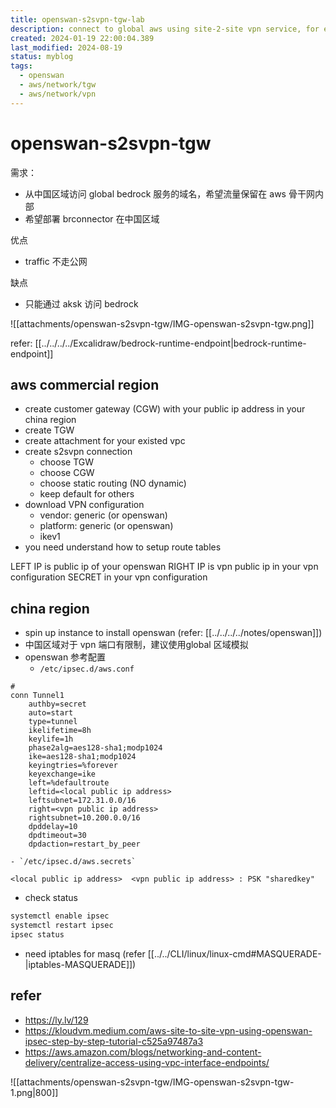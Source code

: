 ```yaml
---
title: openswan-s2svpn-tgw-lab
description: connect to global aws using site-2-site vpn service, for example access global bedrock service
created: 2024-01-19 22:00:04.389
last_modified: 2024-08-19
status: myblog
tags:
  - openswan
  - aws/network/tgw
  - aws/network/vpn
---
```


# openswan-s2svpn-tgw

需求：
- 从中国区域访问 global bedrock 服务的域名，希望流量保留在 aws 骨干网内部
- 希望部署 brconnector 在中国区域

优点
- traffic 不走公网

缺点
- 只能通过 aksk 访问 bedrock

![[attachments/openswan-s2svpn-tgw/IMG-openswan-s2svpn-tgw.png]]

refer: [[../../../../Excalidraw/bedrock-runtime-endpoint|bedrock-runtime-endpoint]]

## aws commercial region
- create customer gateway (CGW) with your public ip address in your china region
- create TGW
- create attachment for your existed vpc
- create s2svpn connection
    - choose TGW
    - choose CGW
    - choose static routing (NO dynamic)
    - keep default for others 
- download VPN configuration
    - vendor: generic (or openswan)
    - platform: generic (or openswan)
    - ikev1
- you need understand how to setup route tables

LEFT IP is public ip of your openswan
RIGHT IP is vpn public ip in your vpn configuration
SECRET in your vpn configuration

## china region
- spin up instance to install openswan (refer: [[../../../../notes/openswan]])
- 中国区域对于 vpn 端口有限制，建议使用global 区域模拟
- openswan 参考配置
    - `/etc/ipsec.d/aws.conf`
```
#
conn Tunnel1
    authby=secret
    auto=start
    type=tunnel
    ikelifetime=8h
    keylife=1h
    phase2alg=aes128-sha1;modp1024
    ike=aes128-sha1;modp1024
    keyingtries=%forever
    keyexchange=ike
    left=%defaultroute
    leftid=<local public ip address>
    leftsubnet=172.31.0.0/16
    right=<vpn public ip address>
    rightsubnet=10.200.0.0/16
    dpddelay=10
    dpdtimeout=30
    dpdaction=restart_by_peer
```
    - `/etc/ipsec.d/aws.secrets`
```
<local public ip address>  <vpn public ip address> : PSK "sharedkey"
```

- check status 
```sh
systemctl enable ipsec
systemctl restart ipsec
ipsec status
```
- need iptables for masq (refer [[../../CLI/linux/linux-cmd#MASQUERADE-|iptables-MASQUERADE]])

## refer
- https://ly.lv/129
- https://kloudvm.medium.com/aws-site-to-site-vpn-using-openswan-ipsec-step-by-step-tutorial-c525a97487a3
- https://aws.amazon.com/blogs/networking-and-content-delivery/centralize-access-using-vpc-interface-endpoints/

![[attachments/openswan-s2svpn-tgw/IMG-openswan-s2svpn-tgw-1.png|800]]


